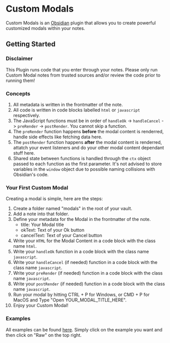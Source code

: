 # Custom Modals
Custom Modals is an [Obsidian](https://obsidian.md/) plugin that allows you to create powerful customized modals within your notes.

## Getting Started

### Disclaimer
This Plugin runs code that you enter through your notes. Please only run Custom Modal notes from trusted sources and/or review the code prior to running them!

### Concepts
1. All metadata is written in the frontmatter of the note.
2. All code is written in code blocks labelled `html` or `javascript` respectively.
3. The JavaScript functions must be in order of `handleOk` -> `handleCancel` -> `preRender` -> `postRender`. You cannot skip a function.
4. The `preRender` function happens **before** the modal content is renderred, handle side effects like fetching data here.
5. The `postRender` function happens **after** the modal content is renderred, attatch your event listeners and do your other modal content dependant stuff here.
6. Shared state between functions is handled through the `ctx` object passed to each function as the first parameter. It's not advised to store variables in the `window` object due to possible naming collisions with Obsidian's code.

### Your First Custom Modal
Creating a modal is simple, here are the steps:
1. Create a folder named "modals" in the root of your vault.
2. Add a note into that folder.
3. Define your metadata for the Modal in the frontmatter of the note.
	- title: Your Modal title
	- okText: Text of your Ok button
	- cancelText: Text of your Cancel button
4. Write your `HTML` for the Modal Content in a code block with the class name `html`.
5. Write your `handleOk` function in a code block with the class name `javascript`.
6. Write your `handleCancel` (if needed) function in a code block with the class name `javascript`.
7. Write your `preRender` (if needed) function in a code block with the class name `javascript`.
8. Write your `postRender` (if needed) function in a code block with the class name `javascript`.
9. Run your modal by hitting CTRL + P for Windows, or CMD + P for MacOS and Type "Open YOUR_MODAL_TITLE_HERE".
10. Enjoy your Custom Modal!

### Examples
All examples can be found [here](https://github.com/helloitsian/custom-modals-obsidian/tree/master/examples).
Simply click on the example you want and then click on "Raw" on the top right.
